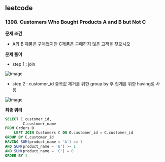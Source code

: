 ## leetcode 
### 1398. Customers Who Bought Products A and B but Not C
**문제 조건** 
-  A와 B 제품은 구매했지만 C제품은 구매하지 않은 고객을 찾으시오 

**문제 풀이**
- step 1 : join

![image](https://user-images.githubusercontent.com/106100150/222960732-b66c2627-5d41-4a82-a19d-926834989af6.png)

- step 2 : customer_id 중복값 제거를 위한 group by 후 집계를 위한 having절 사용 

![image](https://user-images.githubusercontent.com/106100150/222960844-c385ab93-136b-445f-8476-96ca735e9e5c.png)


**최종 쿼리**
```sql
SELECT C.customer_id,
        C.customer_name 
FROM Orders O 
    LEFT JOIN Customers C ON O.customer_id = C.customer_id
GROUP BY C.customer_id 
HAVING SUM(product_name = 'A') >= 1 
AND SUM(product_name = 'B') >= 1 
AND SUM(product_name = 'C') = 0
ORDER BY 1 
```
